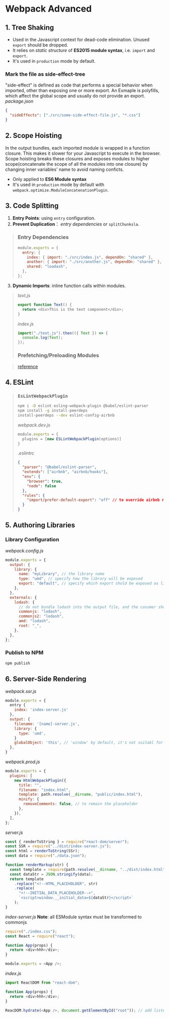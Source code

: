 # Webpack Advanced

## 1. Tree Shaking

- Used in the Javascript context for dead-code elimination. Unused `export` should be dropped.
- It relies on _static structure_ of **ES2015 module syntax**, i.e. `import` and `export`.
- It's used in `production` mode by default.

### Mark the file as side-effect-tree

"side-effect" is defined as code that performs a special behavior when imported, other than exposing one or more export. An Exmaple is polyfills, which affect the global scope and usually do not provide an export.
_package.json_

```json
{
  "sideEffects": ["./src/some-side-effect-file.js", "*.css"]
}
```

## 2. Scope Hoisting

In the output bundles, each imported module is wrapped in a function closure. This makes it slower for your Javascript to execute in the browser.
Scope hoisting breaks these closures and exposes modules to higher scope(concatenate the scope of all the modules into one closure) by changing inner variables' name to avoid naming conficts.

- Only applied to **ES6 Module syntax**
- It's used in `production` mode by default with `webpack.optimize.ModuleConcatenationPlugin`.

## 3. Code Splitting

1. **Entry Points**: using `entry` configuration.
2. **Prevent Duplication**： _entry dependencies_ or `splitChunksla`.

> ### Entry Dependencies
>
> ```js
> module.exports = {
>   entry: {
>     index: { import: "./src/index.js", dependOn: "shared" },
>     another: { import: "./src/another.js", dependOn: "shared" },
>     shared: "loadash",
>   },
> };
> ```

3. **Dynamic Imports**: inline function calls within modules.

> _text.js_
>
> ```js
> export function Text() {
>   return <div>This is the text component</div>;
> }
> ```
>
> _index.js_
>
> ```js
> import("./text.js").then(({ Text }) => {
>   console.log(Text);
> });
> ```
>
> ### Prefetching/Preloading Modules

> [reference](https://webpack.js.org/guides/code-splitting/#prefetchingpreloading-modules)

## 4. ESLint

> ### `EsLintWebpackPlugin`
>
> ```bash
> npm i -D eslint esling-webpack-plugin @babel/eslint-parser
> npm install -g install-peerdeps
> install-peerdeps --dev eslint-config-airbnb
> ```
>
> _webpack.dev.js_
>
> ```js
> module.exports = {
>   plugins = [new ESLintWebpackPlugin(options)]
> }
> ```
>
> _.eslintrc_
>
> ```json
> {
>   "parser": "@babel/eslint-parser",
>   "extends": ["airbnb", "airbnb/hooks"],
>   "env": {
>     "browser": true,
>     "node": false
>   },
>   "rules": {
>     "import/prefer-default-export": "off" // to override airbnb rules
>   }
> }
> ```

## 5. Authoring Libraries

### Library Configuration

_webpack.config.js_

```js
module.exports = {
  output: {
    library: {
      name: "myLibrary", // the library name
      type: "umd", // specify how the library will be exposed
      export: "default", // specify which export shold be exposed as library.
    },
  },
  externals: {
    lodash: {
      // do not bundle lodash into the output file, and the cosumer should already have lodash instead
      commonjs: "lodash",
      commonjs2: "lodash",
      amd: "lodash",
      root: "_",
    },
  },
};
```

### Publish to NPM

```bash
npm publish
```

## 6. Server-Side Rendering

_webpack.ssr.js_

```js
module.exports = {
  entry {
    index: 'index-server.js'
  },
  output: {
    filename: '[name]-server.js',
    library: {
      type: 'umd',
    }
    globalObject: 'this', // 'window' by default, it's not suitabl for node.js
  },
}
```

_webpack.prod.js_

```js
module.exports = {
  plugins: [
    new HtmlWebpackPlugin({
      title: "",
      filename: "index.html",
      template: path.resolve(__dirname, "public/index.html"),
      minify: {
        removeComments: false, // to remain the placeholder
      },
    }),
  ],
};
```

_server.js_

```js
const { renderToString } = require("react-dom/server");
const SSR = require("../dist/index-server.js");
const html = renderToString(SSr);
const data = require("./data.json");

function renderMarkup(str) {
  const template = require(path.resolve(__dirname, "../dist/index.html"));
  const dataStr = JSON.stringify(data);
  return template
    .replace("<!--HTML_PLACEHOLDER", str)
    .replace(
      "<!--INITIAL_DATA_PLACEHOLDER-->",
      `<script>window.__initial_data=${dataStr}</script>`
    );
}
```

_index-server.js_
**Note**: all ESModule syntax must be transformed to commonjs

```js
require("./index.css");
const React = require("react");

function App(props) {
  return <div>hhh</div>;
}

module.exports = <App />;
```

_index.js_

```js
import ReactDOM from "react-dom";

function App(props) {
  return <div>hhh</div>;
}

ReacDOM.hydrate(<App />, document.getElementById("root")); // add listeners on DOM
```
